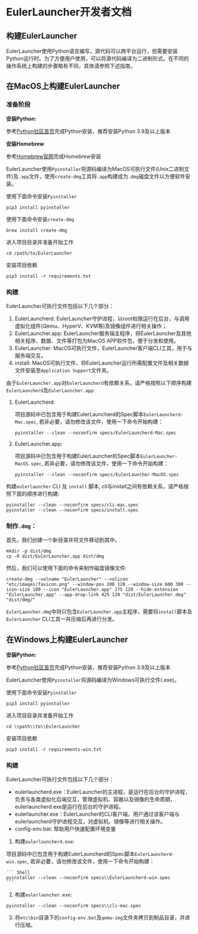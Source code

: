 # EulerLauncher开发者文档

## 构建EulerLauncher

EulerLauncher使用Python语言编写，源代码可以跨平台运行，但需要安装Python运行时。为了方便用户使用，可以将源代码编译为二进制形式。在不同的操作系统上构建的步骤略有不同，具体请参照下述指南。

## 在MacOS上构建EulerLauncher

### 准备阶段

**安装Python:**

参考[Python社区首页][1]完成Python安装，推荐安装Python 3.9及以上版本

**安装Homebrew**

参考[Homebrew官网][2]完成Homebrew安装

EulerLauncher使用`Pyinstaller`将源码编译为MacOS可执行文件(Unix二进制文件)及`.app`文件，使用`create-dmg`工具将`.app`构建成为`.dmg`磁盘文件以方便软件安装。

使用下面命令安装`Pyinstaller`

``` Shell
pip3 install pyinstaller
```

使用下面命令安装`create-dmg`

``` Shell
brew install create-dmg
```

进入项目目录并准备开始工作

``` Shell
cd /path/to/EulerLauncher
```

安装项目依赖

``` Shell
pip3 install -r requirements.txt
```

### 构建

EulerLauncher可执行文件包括以下几个部分：

1. EulerLauncherd: EulerLauncher守护进程，以root权限运行在后台，与调用虚拟化组件(Qemu、HyperV、KVM等)及镜像组件进行相关操作；
2. EulerLauncher.app: EulerLauncher服务端主程序，将EulerLauncher及其他相关程序、数据、文件等打包为MacOS APP软件包，便于分发和使用。
3. EulerLauncher: MacOS可执行文件，EulerLauncher客户端CLI工具，用于与服务端交互。
4. install: MacOS可执行文件，将EulerLauncher运行所需配置文件及相关数据文件安装至`Application Support`文件夹。

由于`EulerLauncher.app`对`EulerLauncherd`有依赖关系，请严格按照以下顺序构建`EulerLauncherd`及`EulerLauncher.app`:

1. EulerLauncherd:

    项目源码中已包含用于构建EulerLauncherd的Spec脚本`EulerLauncherd-Mac.spec`, 若非必要，请勿修改该文件，使用一下命令开始构建：
    ``` Shell
    pyinstaller --clean --noconfirm specs/EulerLauncherd-Mac.spec
    ```

2. EulerLauncher.app:

    项目源码中已包含用于构建EulerLauncher的Spec脚本`EulerLauncher-MacOS.spec`, 若非必要，请勿修改该文件，使用一下命令开始构建：
    ``` Shell
    pyinstaller --clean --noconfirm specs/EulerLauncher-MacOS.spec
    ```

构建`eulerlauncher` CLI 及 `install` 脚本, cli与install之间有依赖关系，请严格按照下面的顺序进行构建:

``` Shell
pyinstaller --clean --noconfirm specs/cli-mac.spec
pyinstaller --clean --noconfirm specs/install.spec
```

### 制作`.dmg`：

首先，我们创建一个新目录并将文件移动到其中。
``` Shell
mkdir -p dist/dmg
cp -R dist/EulerLauncher.app dist/dmg
```

然后，我们可以使用下面的命令来制作磁盘镜像文件:
``` Shell
create-dmg --volname "EulerLauncher" --volicon "etc/images/favicon.png" --window-pos 200 120 --window-size 600 300 --icon-size 100 --icon "EulerLauncher.app" 175 120 --hide-extension "EulerLauncher.app" --app-drop-link 425 120 "dist/EulerLauncher.dmg" "dist/dmg/"
```

`EulerLauncher.dmg`中将只包含`EulerLauncher.app`主程序，需要将`install`脚本及`EulerLauncher` CLI工具一并压缩后再进行分发。


## 在Windows上构建EulerLauncher

**安装Python:**

参考[Python社区首页][1]完成Python安装，推荐安装Python 3.9及以上版本

EulerLauncher使用`Pyinstaller`将源码编译为Windows可执行文件(.exe)。

使用下面命令安装`Pyinstaller`

``` Shell
pip3 install pyinstaller
```

进入项目目录并准备开始工作

``` Shell
cd \\path\\to\\EulerLauncher
```

安装项目依赖

``` Shell
pip3 install -r requirements-win.txt
```

### 构建

EulerLauncher可执行文件包括以下几个部分：

- eulerlauncherd.exe：EulerLauncher的主进程，是运行在后台的守护进程，负责与各类虚拟化后端交互，管理虚拟机、容器以及镜像的生命周期，eulerlauncherd.exe是运行在后台的守护进程。
- eulerlauncher.exe：EulerLauncher的CLI客户端，用户通过该客户端与eulerlauncherd守护进程交互，对虚拟机、镜像等进行相关操作。
- config-env.bat: 帮助用户快速配置环境变量

1. 构建`eulerlauncherd.exe`:

项目源码中已包含用于构建EulerLauncherd的Spec脚本`EulerLauncherd-win.spec`, 若非必要，请勿修改该文件，使用一下命令开始构建：

    ``` Shell
    pyinstaller --clean --noconfirm specs\\EulerLauncherd-win.spec
    ```

2. 构建`eulerlauncher.exe`:

``` Shell
pyinstaller --clean --noconfirm specs\\cli-mac.spec
```

3. 将`etc\bin`目录下的`config-env.bat`及`qemu-img`文件夹拷贝到制品目录，并进行压缩。

[1]: https://www.python.org/
[2]: https://brew.sh/